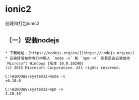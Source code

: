 # ionic2
创建和打包ionic2

## （一）安装nodejs
    * 下载地址：[https://nodejs.org/en/](https://nodejs.org/en/)
    * 安装好后在命令行中输入 `node -v` 和 `npm -v` 查看是否安装成功
    `Microsoft Windows [版本 10.0.10240]
    (c) 2015 Microsoft Corporation. All rights reserved.

    C:\WINDOWS\system32>node -v
    v6.10.0

    C:\WINDOWS\system32>npm -v
    3.10.10`
